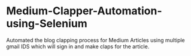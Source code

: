 # Medium-Clapper-Automation-using-Selenium
Automated the blog clapping process for Medium Articles using multiple gmail IDS which will sign in and make claps for the article.
